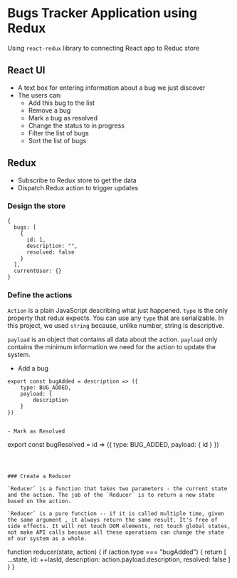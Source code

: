 # Bugs Tracker Application using Redux

Using `react-redux` library to connecting React app to Reduc store

## React UI

- A text box for entering information about a bug we just discover
- The users can:
  - Add this bug to the list
  - Remove a bug
  - Mark a bug as resolved
  - Change the status to in progress
  - Filter the list of bugs
  - Sort the list of bugs

## Redux

- Subscribe to Redux store to get the data
- Dispatch Redux action to trigger updates

### Design the store

```shell
{
  bugs: [
    {
      id: 1,
      description: "",
      resolved: false
    }
  ],
  currentUser: {}
}
```

### Define the actions

`Action` is a plain JavaScript describing what just happened. `type` is the only property that redux expects. You can use any `type` that are serializable. In this project, we used `string` because, unlike number, string is descriptive.

`payload` is an object that contains all data about the action. `payload` only contains the minimum information we need for the action to update the system.

- Add a bug

```
export const bugAdded = description => ({
    type: BUG_ADDED,
    payload: {
        description
    }
})
```

```

- Mark as Resolved

```
export const bugResolved = id => ({
    type: BUG_ADDED,
    payload: {
        id
    }
})
```



### Create a Reducer

`Reducer` is a function that takes two parameters - the current state and the action. The job of the `Reducer` is to return a new state based on the action.

`Reducer` is a pure function -- if it is called multiple time, given the same argument , it always return the same result. It's free of side effects. It will not touch DOM elements, not touch global states, not make API calls because all these operations can change the state of our system as a whole.

```
function reducer(state, action) {
  if (action.type === "bugAdded") {
    return [
      ...state,
      id: ++lasId,
      description: action.payload.description,
      resolved: false
    ]
  }
}
```
